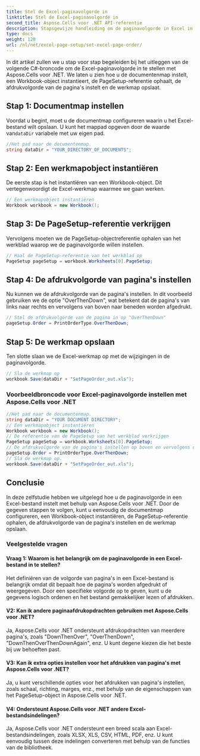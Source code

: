 ```yaml
---
title: Stel de Excel-paginavolgorde in
linktitle: Stel de Excel-paginavolgorde in
second_title: Aspose.Cells voor .NET API-referentie
description: Stapsgewijze handleiding om de paginavolgorde in Excel in te stellen met Aspose.Cells voor .NET. Gedetailleerde instructies en broncode inbegrepen.
type: docs
weight: 120
url: /nl/net/excel-page-setup/set-excel-page-order/
---
```

In dit artikel zullen we u stap voor stap begeleiden bij het uitleggen van de volgende C#-broncode om de Excel-paginavolgorde in te stellen met Aspose.Cells voor .NET. We laten u zien hoe u de documentenmap instelt, een Workbook-object instantieert, de PageSetup-referentie ophaalt, de afdrukvolgorde van de pagina's instelt en de werkmap opslaat.

## Stap 1: Documentmap instellen

 Voordat u begint, moet u de documentmap configureren waarin u het Excel-bestand wilt opslaan. U kunt het mappad opgeven door de waarde van`dataDir` variabele met uw eigen pad.

```csharp
//Het pad naar de documentenmap.
string dataDir = "YOUR_DIRECTORY_OF_DOCUMENTS";
```

## Stap 2: Een werkmapobject instantiëren

De eerste stap is het instantiëren van een Workbook-object. Dit vertegenwoordigt de Excel-werkmap waarmee we gaan werken.

```csharp
// Een werkmapobject instantiëren
Workbook workbook = new Workbook();
```

## Stap 3: De PageSetup-referentie verkrijgen

Vervolgens moeten we de PageSetup-objectreferentie ophalen van het werkblad waarop we de paginavolgorde willen instellen.

```csharp
// Haal de PageSetup-referentie van het werkblad op
PageSetup pageSetup = workbook.Worksheets[0].PageSetup;
```

## Stap 4: De afdrukvolgorde van pagina's instellen

Nu kunnen we de afdrukvolgorde van de pagina's instellen. In dit voorbeeld gebruiken we de optie "OverThenDown", wat betekent dat de pagina's van links naar rechts en vervolgens van boven naar beneden worden afgedrukt.

```csharp
// Stel de afdrukvolgorde van de pagina in op "OverThenDown"
pageSetup.Order = PrintOrderType.OverThenDown;
```

## Stap 5: De werkmap opslaan

Ten slotte slaan we de Excel-werkmap op met de wijzigingen in de paginavolgorde.

```csharp
// Sla de werkmap op
workbook.Save(dataDir + "SetPageOrder_out.xls");
```

### Voorbeeldbroncode voor Excel-paginavolgorde instellen met Aspose.Cells voor .NET 
```csharp
//Het pad naar de documentenmap.
string dataDir = "YOUR DOCUMENT DIRECTORY";
// Een werkmapobject instantiëren
Workbook workbook = new Workbook();
// De referentie van de PageSetup van het werkblad verkrijgen
PageSetup pageSetup = workbook.Worksheets[0].PageSetup;
// De afdrukvolgorde van de pagina's instellen op boven en vervolgens omlaag
pageSetup.Order = PrintOrderType.OverThenDown;
// Sla de werkmap op.
workbook.Save(dataDir + "SetPageOrder_out.xls");
```

## Conclusie

In deze zelfstudie hebben we uitgelegd hoe u de paginavolgorde in een Excel-bestand instelt met behulp van Aspose.Cells voor .NET. Door de gegeven stappen te volgen, kunt u eenvoudig de documentmap configureren, een Workbook-object instantiëren, de PageSetup-referentie ophalen, de afdrukvolgorde van de pagina's instellen en de werkmap opslaan.

### Veelgestelde vragen

#### Vraag 1: Waarom is het belangrijk om de paginavolgorde in een Excel-bestand in te stellen?

Het definiëren van de volgorde van pagina's in een Excel-bestand is belangrijk omdat dit bepaalt hoe de pagina's worden afgedrukt of weergegeven. Door een specifieke volgorde op te geven, kunt u de gegevens logisch ordenen en het bestand gemakkelijker lezen of afdrukken.

#### V2: Kan ik andere paginaafdrukopdrachten gebruiken met Aspose.Cells voor .NET?

Ja, Aspose.Cells voor .NET ondersteunt afdrukopdrachten van meerdere pagina's, zoals "DownThenOver", "OverThenDown", "DownThenOverThenDownAgain", enz. U kunt degene kiezen die het beste bij uw behoeften past.

#### V3: Kan ik extra opties instellen voor het afdrukken van pagina's met Aspose.Cells voor .NET?

Ja, u kunt verschillende opties voor het afdrukken van pagina's instellen, zoals schaal, richting, marges, enz., met behulp van de eigenschappen van het PageSetup-object in Aspose.Cells voor .NET.

#### V4: Ondersteunt Aspose.Cells voor .NET andere Excel-bestandsindelingen?

Ja, Aspose.Cells voor .NET ondersteunt een breed scala aan Excel-bestandsindelingen, zoals XLSX, XLS, CSV, HTML, PDF, enz. U kunt eenvoudig tussen deze indelingen converteren met behulp van de functies van de bibliotheek.